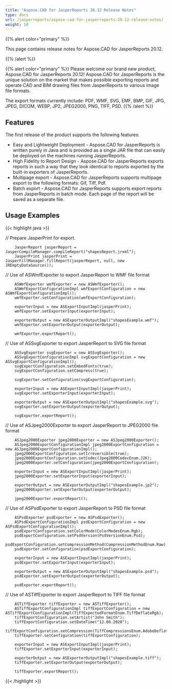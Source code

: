 ```yaml
---
title: "Aspose.CAD for JasperReports 20.12 Release Notes"
type: docs
url: /jasperreports/aspose-cad-for-jasperreports-20-12-release-notes/
weight: 10
---
```


{{% alert color="primary" %}}

This page contains release notes for Aspose.CAD for JasperReports 20.12.

{{% /alert %}}

{{% alert color="primary" %}}
Please welcome our brand new product, Aspose.CAD for JasperReports 20.12! Aspose.CAD for JasperReports is the unique solution on the market that makes possible exporting reports and operate CAD and BIM drawing files from JasperReports to various image file formats.

The export formats currently include: PDF, WMF, SVG, EMF, BMP, GIF, JPG, JPEG, DICOM, WEBP, JP2, JPEG2000, PNG, TIFF, PSD.
{{% /alert %}}

## Features

The first release of the product supports the following features:

- Easy and Lightweight Deployment - Aspose.CAD for JasperReports is written purely in Java and is provided as a single JAR file that can easily be deployed on the machines running JasperReports.
- High Fidelity to Report Design - Aspose.CAD for JasperReports exports reports in such a way that they look identical to reports exported by the built-in exporters of JasperReports.
- Multipage export -  Aspose.CAD for JasperReports supports multipage export to the following formats:  Gif,  Tiff, Pdf.
- Batch export - Aspose.CAD for JasperReports supports export reports from JasperReports in batch mode. Each page of the report will be saved as a separate file.

## Usage Examples

{{< highlight java >}}

//      Prepare JasperPrint for export.

        JasperReport jasperReport = JasperCompileManager.compileReport("shapesReport.jrxml");
        JasperPrint jasperPrint = JasperFillManager.fillReport(jasperReport, null, new JREmptyDataSource());

//      Use of ASWmfExporter to export JasperReport to WMF file format

        ASWmfExporter wmfExporter = new ASWmfExporter();
        ASWmfExportConfigurationImpl wmfExportConfiguration = new ASWmfExportConfigurationImpl();
        wmfExporter.setConfiguration(wmfExportConfiguration);

        exporterInput = new ASExportInputImpl(jasperPrint);
        wmfExporter.setExporterInput(exporterInput);

        exporterOutput = new ASExporterOutputImpl("shapesExample.wmf");
        wmfExporter.setExporterOutput(exporterOutput);

        wmfExporter.exportReport();

//      Use of ASSvgExporter to export JasperReport to SVG file format

        ASSvgExporter svgExporter = new ASSvgExporter();
        ASSvgExportConfigurationImpl svgExportConfiguration = new ASSvgExportConfigurationImpl();
        svgExportConfiguration.setEmbedFonts(true);
        svgExportConfiguration.setCompress(true);

        svgExporter.setConfiguration(svgExportConfiguration);

        exporterInput = new ASExportInputImpl(jasperPrint);
        svgExporter.setExporterInput(exporterInput);

        exporterOutput = new ASExporterOutputImpl("shapesExample.svg");
        svgExporter.setExporterOutput(exporterOutput);

        svgExporter.exportReport();

//      Use of ASJpeg2000Exporter to export JasperReport to JPEG2000 file format

        ASJpeg2000Exporter jpeg2000Exporter = new ASJpeg2000Exporter();
        ASJpeg2000ExportConfigurationImpl jpeg2000ExportConfiguration = new ASJpeg2000ExportConfigurationImpl();
        jpeg2000ExportConfiguration.setIrreversible(true);
        jpeg2000ExportConfiguration.setCodec(Jpeg2000CodecEnum.J2K);
        jpeg2000Exporter.setConfiguration(jpeg2000ExportConfiguration);

        exporterInput = new ASExportInputImpl(jasperPrint);
        jpeg2000Exporter.setExporterInput(exporterInput);

        exporterOutput = new ASExporterOutputImpl("shapesExample.jp2");
        jpeg2000Exporter.setExporterOutput(exporterOutput);

        jpeg2000Exporter.exportReport();

//      Use of ASPsdExporter to export JasperReport to PSD file format

        ASPsdExporter psdExporter = new ASPsdExporter();
        ASPsdExportConfigurationImpl psdExportConfiguration = new ASPsdExportConfigurationImpl();
        psdExportConfiguration.setColorMode(ColorModesEnum.Rgb);
        psdExportConfiguration.setPsdVersion(PsdVersionEnum.Psd);
        psdExportConfiguration.setCompressionMethod(CompressionMethodEnum.Raw);
        psdExporter.setConfiguration(psdExportConfiguration);

        exporterInput = new ASExportInputImpl(jasperPrint);
        psdExporter.setExporterInput(exporterInput);

        exporterOutput = new ASExporterOutputImpl("shapesExample.psd");
        psdExporter.setExporterOutput(exporterOutput);

        psdExporter.exportReport();
//      Use of ASTiffExporter to export JasperReport to TIFF file format

        ASTiffExporter tiffExporter = new ASTiffExporter();
        ASTiffExportConfigurationImpl tiffExportConfiguration = new ASTiffExportConfigurationImpl(TiffExpectedFormatEnum.TiffDeflateRgb);
        tiffExportConfiguration.setArtist("John Smith");
        tiffExportConfiguration.setDateTime("12.08.2020");
        tiffExportConfiguration.setCompression(TiffCompressionsEnum.AdobeDeflate);
        tiffExporter.setConfiguration(tiffExportConfiguration);

        exporterInput = new ASExportInputImpl(jasperPrint);
        tiffExporter.setExporterInput(exporterInput);

        exporterOutput = new ASExporterOutputImpl("shapesExample.tiff");
        tiffExporter.setExporterOutput(exporterOutput);

        tiffExporter.exportReport();

{{< /highlight >}}
